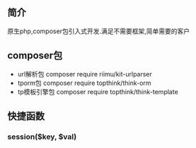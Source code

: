  ## 简介 
 原生php,composer包引入式开发.满足不需要框架,简单需要的客户

 ## composer包
 + url解析包 composer require riimu/kit-urlparser
 + tporm包  composer require topthink/think-orm
 + tp模板引擎包  composer require topthink/think-template
 
 
 ## 快捷函数
 ### session($key, $val)